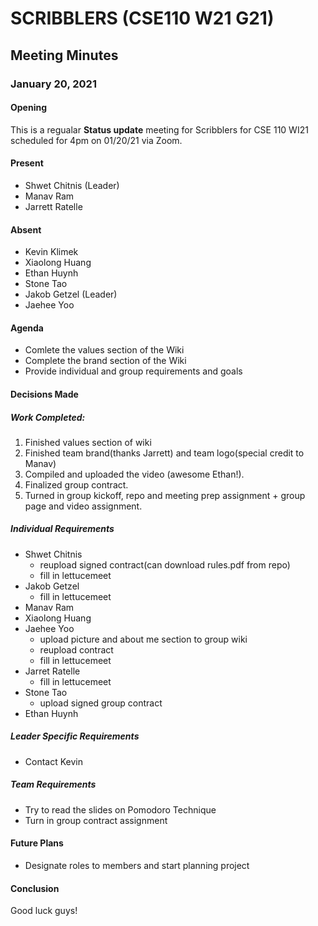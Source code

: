 # SCRIBBLERS (CSE110 W21 G21)
## Meeting Minutes
### January 20, 2021

#### Opening

This is a regualar **Status update** meeting for Scribblers for CSE 110 WI21 scheduled for 4pm on 01/20/21 via Zoom.

#### Present

 - Shwet Chitnis (Leader)
 - Manav Ram
  - Jarrett Ratelle
 

#### Absent

 - Kevin Klimek
 - Xiaolong Huang
 - Ethan Huynh
 - Stone Tao
 - Jakob Getzel (Leader)
 - Jaehee Yoo

#### Agenda

- Comlete the values section of the Wiki
- Complete the brand section of the Wiki
- Provide individual and group requirements and goals

#### Decisions Made

##### Work Completed:

1. Finished values section of wiki
2. Finished team brand(thanks Jarrett) and team logo(special credit to Manav)
3. Compiled and uploaded the video (awesome Ethan!).
4. Finalized group contract.
5. Turned in group kickoff, repo and meeting prep assignment + group page and video assignment.

##### Individual Requirements

- Shwet Chitnis
   - reupload signed contract(can download rules.pdf from repo)
   - fill in lettucemeet
- Jakob Getzel
   - fill in lettucemeet
- Manav Ram
- Xiaolong Huang
- Jaehee Yoo
  - upload picture and about me section to group wiki
  - reupload contract
  - fill in lettucemeet
- Jarret Ratelle
   - fill in lettucemeet
- Stone Tao
  - upload signed group contract 
- Ethan Huynh


##### Leader Specific Requirements

- Contact Kevin

##### Team Requirements

- Try to read the slides on Pomodoro Technique
- Turn in group contract assignment

#### Future Plans

- Designate roles to members and start planning project

#### Conclusion

Good luck guys!


